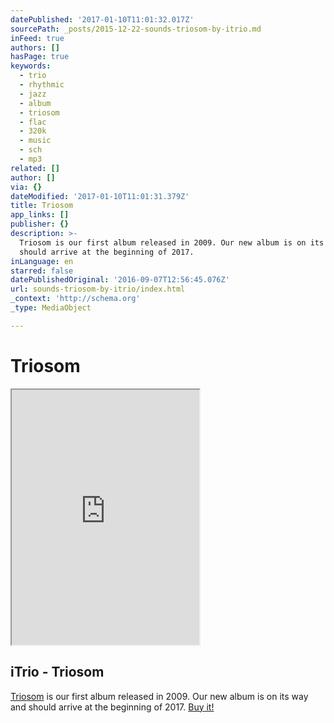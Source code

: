 ```yaml
---
datePublished: '2017-01-10T11:01:32.017Z'
sourcePath: _posts/2015-12-22-sounds-triosom-by-itrio.md
inFeed: true
authors: []
hasPage: true
keywords:
  - trio
  - rhythmic
  - jazz
  - album
  - triosom
  - flac
  - 320k
  - music
  - sch
  - mp3
related: []
author: []
via: {}
dateModified: '2017-01-10T11:01:31.379Z'
title: Triosom
app_links: []
publisher: {}
description: >-
  Triosom is our first album released in 2009. Our new album is on its way and
  should arrive at the beginning of 2017.
inLanguage: en
starred: false
datePublishedOriginal: '2016-09-07T12:56:45.076Z'
url: sounds-triosom-by-itrio/index.html
_context: 'http://schema.org'
_type: MediaObject

---
```

# Triosom

<iframe src="https://the-grid.github.io/ed-userhtml/?g=eJw9j8sKgzAQRff9iiHQbcZC6UKt--77A3mMJmhMSEasf1-t0MWFczYHbuv7rAJB4W2ip9AxW8o1VA2s3rKr4VZV1wYc-cFxDffqkT6NgJLNUzjmVCOu6yqNIypkYpD7UMc4-nlAz9lHTJlKGT2jjWYJNHNBrWZrVEhpUhtl6ThMomsVuEz9vxuW4o38NfY-qkkvAQ8rMYjufQLoDV7ykBZVd2nx_NPBFxDcS-Y" height="408" style=""></iframe>

<article style=""><h1>iTrio - Triosom</h1></article>

[Triosom][0] is our first album released in 2009\. Our new album is on its way and should arrive at the beginning of 2017\.
[Buy it!][1]

[0]: http://music.itrio.ch/album/triosom "Triosom"
[1]: http://music.itrio.ch/